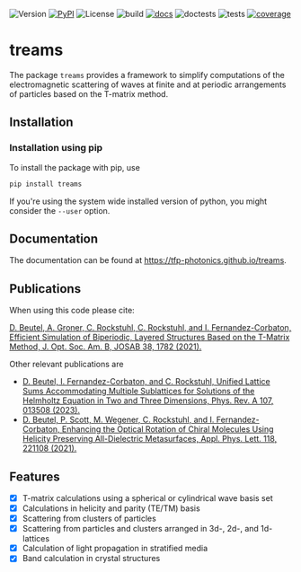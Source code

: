 ![Version](https://img.shields.io/github/v/tag/tfp-photonics/treams)
[![PyPI](https://img.shields.io/pypi/v/treams)](https://pypi.org/project/treams)
![License](https://img.shields.io/github/license/tfp-photonics/treams)
![build](https://github.com/tfp-photonics/treams/actions/workflows/build.yml/badge.svg)
[![docs](https://github.com/tfp-photonics/treams/actions/workflows/docs.yml/badge.svg)](https://tfp-photonics.github.io/treams)
![doctests](https://github.com/tfp-photonics/treams/actions/workflows/doctests.yml/badge.svg)
![tests](https://github.com/tfp-photonics/treams/actions/workflows/tests.yml/badge.svg)
[![coverage](https://img.shields.io/endpoint?url=https%3A%2F%2Fraw.githubusercontent.com%2Ftfp-photonics%2Ftreams%2Fhtmlcov%2Fendpoint.json)](https://htmlpreview.github.io/?https://github.com/tfp-photonics/treams/blob/htmlcov/index.html)

# treams

The package `treams` provides a framework to simplify computations of the
electromagnetic scattering of waves at finite and at periodic arrangements of particles
based on the T-matrix method.

## Installation

### Installation using pip

To install the package with pip, use

```sh
pip install treams
```

If you're using the system wide installed version of python, you might consider the
``--user`` option.

## Documentation

The documentation can be found at https://tfp-photonics.github.io/treams.

## Publications

When using this code please cite:

[D. Beutel, A. Groner, C. Rockstuhl, C. Rockstuhl, and I. Fernandez-Corbaton, Efficient Simulation of Biperiodic, Layered Structures Based on the T-Matrix Method, J. Opt. Soc. Am. B, JOSAB 38, 1782 (2021).](https://doi.org/10.1364/JOSAB.419645)

Other relevant publications are
* [D. Beutel, I. Fernandez-Corbaton, and C. Rockstuhl, Unified Lattice Sums Accommodating Multiple Sublattices for Solutions of the Helmholtz Equation in Two and Three Dimensions, Phys. Rev. A 107, 013508 (2023).](https://doi.org/10.1103/PhysRevA.107.013508)
* [D. Beutel, P. Scott, M. Wegener, C. Rockstuhl, and I. Fernandez-Corbaton, Enhancing the Optical Rotation of Chiral Molecules Using Helicity Preserving All-Dielectric Metasurfaces, Appl. Phys. Lett. 118, 221108 (2021).](https://doi.org/10.1063/5.0050411)


## Features

* [x] T-matrix calculations using a spherical or cylindrical wave basis set
* [x] Calculations in helicity and parity (TE/TM) basis
* [x] Scattering from clusters of particles
* [x] Scattering from particles and clusters arranged in 3d-, 2d-, and 1d-lattices
* [x] Calculation of light propagation in stratified media
* [x] Band calculation in crystal structures
